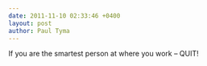 ```yaml
---
date: 2011-11-10 02:33:46 +0400
layout: post
author: Paul Tyma
---
```

If you are the smartest person at where you work – QUIT!
